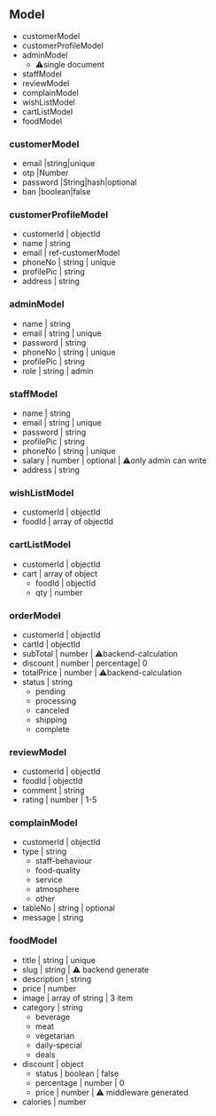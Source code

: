 ## Model

- customerModel
- customerProfileModel
- adminModel
  - ⚠️single document
- staffModel
- reviewModel
- complainModel
- wishListModel
- cartListModel
- foodModel

### customerModel

- email |string|unique
- otp |Number
- password |String|hash|optional
- ban |boolean|false

### customerProfileModel

- customerId | objectId
- name | string
- email | ref-customerModel
- phoneNo | string | unique
- profilePic | string
- address | string

### adminModel

- name | string
- email | string | unique
- password | string
- phoneNo | string | unique
- profilePic | string
- role | string | admin

### staffModel

- name | string
- email | string | unique
- password | string
- profilePic | string
- phoneNo | string | unique
- salary | number | optional | ⚠️only admin can write
- address | string

### wishListModel

- customerId | objectId
- foodId | array of objectId

### cartListModel

- customerId | objectId
- cart | array of object
  - foodId | objectId
  - qty | number

### orderModel

- customerId | objectId
- cartId | objectId
- subTotal | number | ⚠️backend-calculation
- discount | number | percentage| 0
- totalPrice | number | ⚠️backend-calculation
- status | string
  - pending
  - processing
  - canceled
  - shipping
  - complete

### reviewModel

- customerId | objectId
- foodId | objectId
- comment | string
- rating | number | 1-5

### complainModel

- customerId | objectId
- type | string
  - staff-behaviour
  - food-quality
  - service
  - atmosphere
  - other
- tableNo | string | optional
- message | string

### foodModel

- title | string | unique
- slug | string | ⚠️ backend generate
- description | string
- price | number
- image | array of string | 3 item
- category | string
  - beverage
  - meat
  - vegetarian
  - daily-special
  - deals
- discount | object
  - status | boolean | false
  - percentage | number | 0
  - price | number | ⚠️ middleware generated
- calories | number
